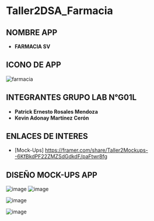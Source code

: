 # Taller2DSA_Farmacia
 
## NOMBRE APP
* **FARMACIA SV**

## ICONO DE APP

![farmacia](https://user-images.githubusercontent.com/61065201/162346451-1565971e-7cba-4e6b-b883-ec69d103b3ee.png)

## INTEGRANTES GRUPO LAB N°G01L

* **Patrick Ernesto Rosales Mendoza**
* **Kevin Adonay Martínez Cerón** 

## ENLACES DE INTERES

* [Mock-Ups] https://framer.com/share/Taller2Mockups--6KfBkdPF22ZMZSdGdkdF/paFtwr8fg

## DISEÑO MOCK-UPS APP

![image](https://user-images.githubusercontent.com/61065201/162346681-07323acf-49b9-4a43-94a4-82afa89e1137.png) ![image](https://user-images.githubusercontent.com/61065201/162346732-efe321c3-e0b8-4a92-b0bd-9bf50a5b9c1c.png)

![image](https://user-images.githubusercontent.com/61065201/162346776-98beb6f9-0069-49d5-9ba6-1ca4282bda9b.png)

![image](https://user-images.githubusercontent.com/61065201/162346819-6773436f-c498-4354-bd20-164d7184f434.png)
